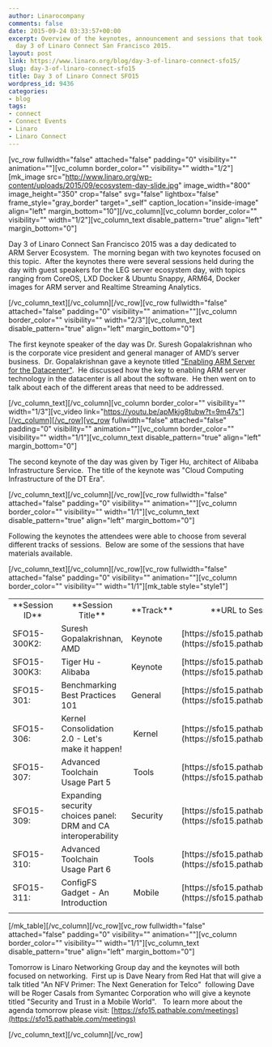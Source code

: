 ```yaml
---
author: Linarocompany
comments: false
date: 2015-09-24 03:33:57+00:00
excerpt: Overview of the keynotes, announcement and sessions that took place during
  day 3 of Linaro Connect San Francisco 2015.
layout: post
link: https://www.linaro.org/blog/day-3-of-linaro-connect-sfo15/
slug: day-3-of-linaro-connect-sfo15
title: Day 3 of Linaro Connect SFO15
wordpress_id: 9436
categories:
- blog
tags:
- connect
- Connect Events
- Linaro
- Linaro Connect
---
```


[vc_row fullwidth="false" attached="false" padding="0" visibility="" animation=""][vc_column border_color="" visibility="" width="1/2"][mk_image src="http://www.linaro.org/wp-content/uploads/2015/09/ecosystem-day-slide.jpg" image_width="800" image_height="350" crop="false" svg="false" lightbox="false" frame_style="gray_border" target="_self" caption_location="inside-image" align="left" margin_bottom="10"][/vc_column][vc_column border_color="" visibility="" width="1/2"][vc_column_text disable_pattern="true" align="left" margin_bottom="0"]


Day 3 of Linaro Connect San Francisco 2015 was a day dedicated to ARM Server Ecosystem.  The morning began with two keynotes focused on this topic.  After the keynotes there were several sessions held during the day with guest speakers for the LEG server ecosystem day, with topics ranging from CoreOS, LXD Docker & Ubuntu Snappy, ARM64, Docker images for ARM server and Realtime Streaming Analytics.


[/vc_column_text][/vc_column][/vc_row][vc_row fullwidth="false" attached="false" padding="0" visibility="" animation=""][vc_column border_color="" visibility="" width="2/3"][vc_column_text disable_pattern="true" align="left" margin_bottom="0"]


The first keynote speaker of the day was Dr. Suresh Gopalakrishnan who is the corporate vice president and general manager of AMD’s server business.  Dr. Gopalakrishnan gave a keynote titled ["Enabling ARM Server for the Datacenter"](https://youtu.be/apMkjg8tubw?t=9m47s).  He discussed how the key to enabling ARM server technology in the datacenter is all about the software.  He then went on to talk about each of the different areas that need to be addressed.


[/vc_column_text][/vc_column][vc_column border_color="" visibility="" width="1/3"][vc_video link="https://youtu.be/apMkjg8tubw?t=9m47s"][/vc_column][/vc_row][vc_row fullwidth="false" attached="false" padding="0" visibility="" animation=""][vc_column border_color="" visibility="" width="1/1"][vc_column_text disable_pattern="true" align="left" margin_bottom="0"]


The second keynote of the day was given by Tiger Hu, architect of Alibaba Infrastructure Service.  The title of the keynote was "Cloud Computing Infrastructure of the DT Era".


[/vc_column_text][/vc_column][/vc_row][vc_row fullwidth="false" attached="false" padding="0" visibility="" animation=""][vc_column border_color="" visibility="" width="1/1"][vc_column_text disable_pattern="true" align="left" margin_bottom="0"]


Following the keynotes the attendees were able to choose from several different tracks of sessions.  Below are some of the sessions that have materials available.


[/vc_column_text][/vc_column][/vc_row][vc_row fullwidth="false" attached="false" padding="0" visibility="" animation=""][vc_column border_color="" visibility="" width="1/1"][mk_table style="style1"]
<table width="1020" >
<tbody >
<tr >

<td width="90" style="text-align: center;" >**Session ID**
</td>

<td width="347" style="text-align: center;" >**Session Title**
</td>

<td width="64" style="text-align: center;" >**Track**
</td>

<td width="519" style="text-align: center;" >**URL to Session Information**
</td>
</tr>
<tr >

<td width="90" >SFO15-300K2:
</td>

<td width="347" >Suresh Gopalakrishnan, AMD
</td>

<td width="64" >Keynote
</td>

<td width="519" >[https://sfo15.pathable.com/meetings/302930](https://sfo15.pathable.com/meetings/302930)
</td>
</tr>
<tr >

<td width="90" >SFO15-300K3:
</td>

<td width="347" >Tiger Hu - Alibaba
</td>

<td width="64" >Keynote
</td>

<td width="519" >[https://sfo15.pathable.com/meetings/302931](https://sfo15.pathable.com/meetings/302931)
</td>
</tr>
<tr >

<td width="90" >SFO15-301:
</td>

<td width="347" >Benchmarking Best Practices 101
</td>

<td width="64" >General
</td>

<td width="519" >[https://sfo15.pathable.com/meetings/302933](https://sfo15.pathable.com/meetings/302933)
</td>
</tr>
<tr >

<td width="90" >SFO15-306:
</td>

<td width="347" >Kernel Consolidation 2.0 - Let's make it happen!
</td>

<td width="64" > Kernel
</td>

<td width="519" >[https://sfo15.pathable.com/meetings/302939](https://sfo15.pathable.com/meetings/302939)
</td>
</tr>
<tr >

<td width="90" >SFO15-307:
</td>

<td width="347" >Advanced Toolchain Usage Part 5
</td>

<td width="64" > Tools
</td>

<td width="519" >[https://sfo15.pathable.com/meetings/302940](https://sfo15.pathable.com/meetings/302940)
</td>
</tr>
<tr >

<td width="90" >SFO15-309:
</td>

<td width="347" >Expanding security choices panel: DRM and CA interoperability
</td>

<td width="64" >Security
</td>

<td width="519" >[https://sfo15.pathable.com/meetings/302942](https://sfo15.pathable.com/meetings/302942)
</td>
</tr>
<tr >

<td width="90" >SFO15-310:
</td>

<td width="347" >Advanced Toolchain Usage Part 6
</td>

<td width="64" > Tools
</td>

<td width="519" >[https://sfo15.pathable.com/meetings/302943](https://sfo15.pathable.com/meetings/302943)
</td>
</tr>
<tr >

<td width="90" >SFO15-311:
</td>

<td width="347" >ConfigFS Gadget - An Introduction
</td>

<td width="64" > Mobile
</td>

<td width="519" >[https://sfo15.pathable.com/meetings/302944](https://sfo15.pathable.com/meetings/302944)
</td>
</tr>
<tr >

<td width="90" >
</td>

<td width="347" >
</td>

<td width="64" >
</td>

<td width="519" >
</td>
</tr>
</tbody>
</table>
[/mk_table][/vc_column][/vc_row][vc_row fullwidth="false" attached="false" padding="0" visibility="" animation=""][vc_column border_color="" visibility="" width="1/1"][vc_column_text disable_pattern="true" align="left" margin_bottom="0"]

Tomorrow is Linaro Networking Group day and the keynotes will both focused on networking.  First up is Dave Neary from Red Hat that will give a talk titled "An NFV Primer: The Next Generation for Telco"  following Dave will be Roger Casals from Symantec Corporation who will give a keynote titled "Security and Trust in a Mobile World".   To learn more about the agenda tomorrow please visit: [https://sfo15.pathable.com/meetings](https://sfo15.pathable.com/meetings)

[/vc_column_text][/vc_column][/vc_row]
